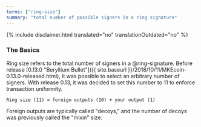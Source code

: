 ```yaml
---
terms: ["ring-size"]
summary: "total number of possible signers in a ring signature"
---
```


{% include disclaimer.html translated="no" translationOutdated="no" %}
### The Basics
Ring size refers to the total number of signers in a @ring-signature. Before release [0.13.0 "Beryllium Bullet"]({{ site.baseurl }}/2018/10/11/MKEcoin-0.13.0-released.html), it was possible to select an arbitrary number of signers. With release 0.13, it was decided to set this number to 11 to enforce transaction uniformity.

`Ring size (11) = foreign outputs (10) + your output (1)`

Foreign outputs are typically called "decoys," and the number of decoys was previously called the "mixin" size.
